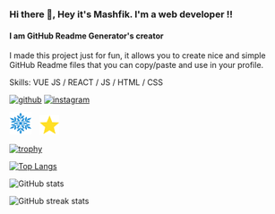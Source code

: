 ### Hi there 👋, Hey it's Mashfik. I'm a web developer !!
#### I am GitHub Readme Generator's creator
I made this project just for fun, it allows you to create nice and simple GitHub Readme files that you can copy/paste and use in your profile.

Skills: VUE JS / REACT / JS / HTML / CSS



[<img src='https://cdn.jsdelivr.net/npm/simple-icons@3.0.1/icons/github.svg' alt='github' height='40'>](https://github.com/Mashfik007)  [<img src='https://cdn.jsdelivr.net/npm/simple-icons@3.0.1/icons/instagram.svg' alt='instagram' height='40'>](https://www.instagram.com/webwizardryh007q/)  

<a href='https://archiveprogram.github.com/'><img src='https://raw.githubusercontent.com/acervenky/animated-github-badges/master/assets/acbadge.gif' width='40' height='40'></a> <a href='https://stars.github.com/'><img src='https://raw.githubusercontent.com/acervenky/animated-github-badges/master/assets/starbadge.gif' width='35' height='35'></a> 

[![trophy](https://github-profile-trophy.vercel.app/?username=Mashfik007)](https://github.com/ryo-ma/github-profile-trophy)

[![Top Langs](https://github-readme-stats.vercel.app/api/top-langs/?username=Mashfik007)](https://github.com/anuraghazra/github-readme-stats)

![GitHub stats](https://github-readme-stats.vercel.app/api?username=Mashfik007&show_icons=true)  

![GitHub streak stats](https://streak-stats.demolab.com/?user=Mashfik007)  

